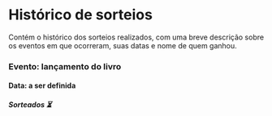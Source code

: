 # Histórico de sorteios
Contém o histórico dos sorteios realizados, com uma breve descrição sobre os eventos em que ocorreram, suas datas e nome de quem ganhou.

### Evento: lançamento do livro
#### Data: a ser definida
##### Sorteados ⏳
